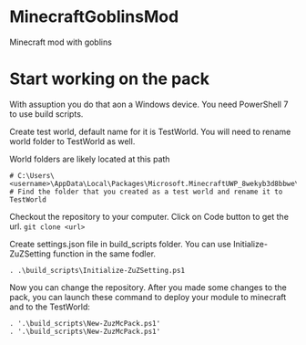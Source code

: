 # MinecraftGoblinsMod
Minecraft mod with goblins

# Start working on the pack
With assuption you do that aon a Windows device. You need PowerShell 7 to use build scripts.

Create test world, default name for it is TestWorld.
You will need to rename world folder to TestWorld as well.

World folders are likely located at this path
```
# C:\Users\<username>\AppData\Local\Packages\Microsoft.MinecraftUWP_8wekyb3d8bbwe\LocalState\games\com.mojang\minecraftWorlds
# Find the folder that you created as a test world and rename it to TestWorld
```

Checkout the repository to your computer. Click on Code button to get the url.
```git clone <url>```

Create settings.json file in build_scripts folder. You can use Initialize-ZuZSetting function in the same fodler.
```
. .\build_scripts\Initialize-ZuZSetting.ps1
```

Now you can change the repository.
After you made some changes to the pack, you can launch these command to deploy your module to minecraft and to the TestWorld:
```
. '.\build_scripts\New-ZuzMcPack.ps1'
. '.\build_scripts\New-ZuzMcPack.ps1'

```